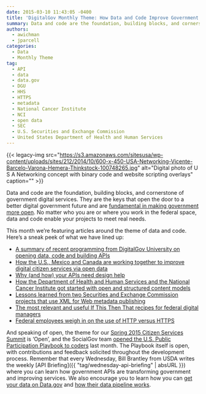 ```yaml
---
date: 2015-03-10 11:43:05 -0400
title: 'DigitalGov Monthly Theme: How Data and Code Improve Government Services'
summary: Data and code are the foundation, building blocks, and cornerstone of government digital services. They are the keys that open the door to a better digital government future and are fundamental in making government more open. No matter who you are or where you work in the federal space, data and code enable your projects
authors:
  - awichman
  - jparcell
categories:
  - Data
  - Monthly Theme
tag:
  - API
  - data
  - data.gov
  - DGU
  - HHS
  - HTTPS
  - metadata
  - National Cancer Institute
  - NCI
  - open data
  - SEC
  - U.S. Securities and Exchange Commission
  - United States Department of Health and Human Services
---
```


{{< legacy-img src="https://s3.amazonaws.com/sitesusa/wp-content/uploads/sites/212/2014/10/600-x-450-USA-Networking-Vicente-Barcelo-Varona-Hemera-Thinkstock-100748265.jpg" alt="Digital photo of U S A Networking concept with binary code and website scripting overlays" caption="" >}} 

Data and code are the foundation, building blocks, and cornerstone of government digital services. They are the keys that open the door to a better digital government future and are [fundamental in making government more open](http://www.whitehouse.gov/open). No matter who you are or where you work in the federal space, data and code enable your projects to meet real needs.

This month we’re featuring articles around the theme of data and code. Here&#8217;s a sneak peek of what we have lined up:

  * [A summary of recent programming from DigitalGov University on opening data, code and building APIs](https://www.WHATEVER/2015/03/11/data-code-and-api-event-round-up/)
  * [How the U.S., Mexico and Canada are working together to improve digital citizen services via open data](https://www.WHATEVER/2015/03/13/us-canada-and-mexico-collaborate-to-improve-open-government-and-digital-services/)
  * [Why (and how) your APIs need design help](https://www.WHATEVER/2015/03/16/why-your-apis-need-design-help/)
  * [How the Department of Health and Human Services and the National Cancer Institute got started with open and structured content models](https://www.WHATEVER/2015/03/20/structured-content-in-government-how-hhs-and-nci-are-getting-started/)
  * [Lessons learned from two Securities and Exchange Commission projects that use XML for Web metadata publishing](https://www.WHATEVER/2015/03/23/web-metadata-publishing-using-xml/)
  * [The most relevant and useful If This Then That recipes for federal digital managers](https://www.WHATEVER/2015/03/30/on-the-spot-must-have-ifttt-recipes-for-government/)
  * [Federal employees weigh in on the use of HTTP versus HTTPS](https://www.WHATEVER/2015/03/25/http-vs-https-is-it-time-for-a-change/)

And speaking of open, the theme for our [Spring 2015 Citizen Services Summit](https://www.WHATEVER/event/2015-digitalgov-citizen-services-summit/) is &#8216;Open&#8217;, and the SocialGov team [opened the U.S. Public Participation Playbook to coders](https://www.WHATEVER/2015/02/05/u-s-public-participation-playbook-open-for-coders-and-designers-on-github/) last month. The Playbook itself is open, with contributions and feedback solicited throughout the development process. Remember that every Wednesday, Bill Brantley from USDA writes the weekly [API Briefing]({{ "tag/wednesday-api-briefing" | absURL }}) where you can learn how government APIs are transforming government and improving services. We also encourage you to learn how you can [get your data on Data.gov](https://www.WHATEVER/2014/12/10/introducing-get-your-open-data-on-data-gov/) and [how their data pipeline works](https://www.WHATEVER/2014/12/04/data-govs-data-pipeline-explained/).